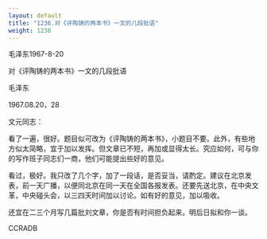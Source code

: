 ```yaml
---
layout: default
title: "1236.对《评陶铸的两本书》一文的几段批语"
weight: 1236
---
```


毛泽东1967-8-20

对《评陶铸的两本书》一文的几段批语

毛泽东

1967.08.20，28

文元同志：

看了一遍，很好。题目似可改为《评陶铸的两本书》，小题目不要。此外，有些地方似太简略，宜于加以发挥。但文章已不短，再加或显得太长。究应如何，可与你的写作班子同志们一商，他们可能提出些好的意见。

看过，极好。我只改了几个字，加了一段话，是否妥当，请酌定。建议在北京发表，前一天广播，以便同北京在同一天在全国各报发表。还要先送北京，在中央文革，中央碰头会，以三四天时间加以讨论。如有好的意见，加以吸收。

还宜在二三个月写几篇批刘文章，你是否有时间担负起来。明后日拟和你一谈。

CCRADB

